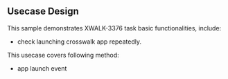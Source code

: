 ## Usecase Design

This sample demonstrates XWALK-3376 task basic functionalities, include:

* check launching crosswalk app repeatedly.

This usecase covers following method:

* app launch event
